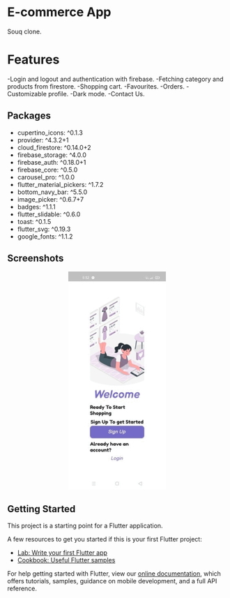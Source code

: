 # E-commerce App

Souq clone.

# Features

-Login and logout and authentication with firebase.
-Fetching category and products from firestore.
-Shopping cart.
-Favourites.
-Orders.
-Customizable profile.
-Dark mode.
-Contact Us.

## Packages

* cupertino_icons: ^0.1.3
* provider: ^4.3.2+1
* cloud_firestore: ^0.14.0+2
* firebase_storage: ^4.0.0
* firebase_auth: ^0.18.0+1
* firebase_core: ^0.5.0
* carousel_pro: ^1.0.0
* flutter_material_pickers: ^1.7.2
* bottom_navy_bar: ^5.5.0
* image_picker: ^0.6.7+7
* badges: ^1.1.1
* flutter_slidable: ^0.6.0
* toast: ^0.1.5
* flutter_svg: ^0.19.3
* google_fonts: ^1.1.2

## Screenshots

<p align="center">
  <img src="images/screenshots.gif" height="500em" />
</p>

## Getting Started

This project is a starting point for a Flutter application.

A few resources to get you started if this is your first Flutter project:

- [Lab: Write your first Flutter app](https://flutter.dev/docs/get-started/codelab)
- [Cookbook: Useful Flutter samples](https://flutter.dev/docs/cookbook)

For help getting started with Flutter, view our
[online documentation](https://flutter.dev/docs), which offers tutorials,
samples, guidance on mobile development, and a full API reference.
